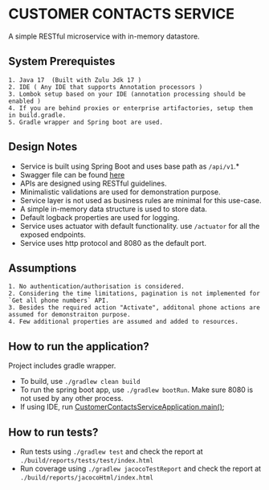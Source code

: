 # CUSTOMER CONTACTS SERVICE

A simple RESTful microservice with in-memory datastore. 

## System Prerequistes

    1. Java 17  (Built with Zulu Jdk 17 )
    2. IDE ( Any IDE that supports Annotation processors )
    3. Lombok setup based on your IDE (annotation processing should be enabled )
    4. If you are behind proxies or enterprise artifactories, setup them in build.gradle.
    5. Gradle wrapper and Spring boot are used.

## Design Notes

* Service is built using Spring Boot and uses base path as `/api/v1`.*
* Swagger file can be found [here](./api/contacts-api.v1.yml)
* APIs are designed using RESTful guidelines.
* Minimalistic validations are used for demonstration purpose. 
* Service layer is not used as business rules are minimal for this use-case. 
* A simple in-memory data structure is used to store data.
* Default logback properties are used for logging.
* Service uses actuator with default functionality.  use `/actuator` for all the exposed endpoints.
* Service uses http protocol and 8080 as the default port.

## Assumptions
    1. No authentication/authorisation is considered.
    2. Considering the time limitations, pagination is not implemented for `Get all phone numbers` API.
    3. Besides the required action "Activate", additonal phone actions are assumed for demonstraiton purpose.
    4. Few additional properties are assumed and added to resources.


## How to run the application?

Project includes gradle wrapper.

* To build, use `./gradlew clean build`
* To run the spring boot app, use `./gradlew bootRun`. Make sure 8080 is not used by any other process.
* If using IDE, run [CustomerContactsServiceApplication.main()](./src/main/java/com/telco/customer/contacts/CustomerContactsServiceApplication.java);

## How to run tests?

* Run tests using `./gradlew test` and check the report at `./build/reports/tests/test/index.html`
* Run coverage using `./gradlew jacocoTestReport` and check the report at `./build/reports/jacocoHtml/index.html`

